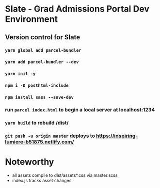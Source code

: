 # Slate - Grad Admissions Portal Dev Environment
## Version control for Slate
### `yarn global add parcel-bundler`
### `yarn add parcel-bundler --dev`
### `yarn init -y`
### `npm i -D posthtml-include`
### `npm install sass --save-dev`
### run `parcel index.html` to begin a local server at localhost:1234
### `yarn build` to rebuild /dist/
### `git push -u origin master` deploys to https://inspiring-lumiere-b51875.netlify.com/

# Noteworthy
- all assets compile to dist/assets*.css via master.scss
- index.js tracks asset changes
